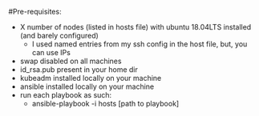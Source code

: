 #Pre-requisites:

* X number of nodes (listed in hosts file) with ubuntu 18.04LTS installed (and barely configured)
	* I used named entries from my ssh config in the host file, but, you can use IPs
* swap disabled on all machines
* id_rsa.pub present in your home dir
* kubeadm installed locally on your machine
* ansible installed locally on your machine
* run each playbook as such:
	* ansible-playbook -i hosts [path to playbook]
